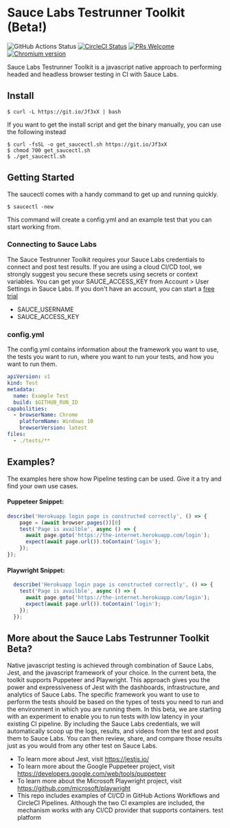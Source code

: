 # Sauce Labs  Testrunner Toolkit (Beta!)

<!-- [START badges] -->
![GitHub Actions Status](https://github.com/saucelabs/saucectl/workflows/Sauce%20Pipeline%20Browser%20Tests/badge.svg)
[![CircleCI Status](https://circleci.com/gh/saucelabs/saucectl.svg?style=shield&circle-token=:circle-token)](https://circleci.com/gh/saucelabs/saucectl)
[![PRs Welcome](https://img.shields.io/badge/PRs-welcome-brightgreen.svg)](https://saucelabs.com/how-to-contribute.html#your-first-pull-request)
[![Chromium version](https://img.shields.io/badge/chromium-84.0.4131.0-blue.svg?logo=google-chrome)](https://www.chromium.org/Home)
<!-- [END badges] -->

Sauce Labs  Testrunner Toolkit is a javascript native approach to performing headed and headless browser 
testing in CI with Sauce Labs.

<!-- [START gettingstarted] -->

## Install
```
$ curl -L https://git.io/Jf3xX | bash
```
If you want to get the install script and get the binary manually, you can use the following instead
```
$ curl -fsSL -o get_saucectl.sh https://git.io/Jf3xX
$ chmod 700 get_saucectl.sh
$ ./get_saucectl.sh
```

## Getting Started
The saucectl comes with a handy command to get up and running quickly.
```
$ saucectl -new
```
This command will create a config.yml and an example test that you can start working from.

### Connecting to Sauce Labs
The Sauce Testrunner Toolkit requires your Sauce Labs credentials to connect and post test results.  If you are
using a cloud CI/CD tool, we strongly suggest you secure these secrets using secrets or context variables.  You
can get your SAUCE_ACCESS_KEY from Account > User Settings in Sauce Labs.  If you don't have an account, you can
start a [free trial](https://saucelabs.com/sign-up)
- SAUCE_USERNAME
- SAUCE_ACCESS_KEY
 
### config.yml
The config.yml contains information about the framework you want
 to use, the tests you want to run, where you want to run your tests, and how you want to run them.
```yaml
apiVersion: v1
kind: Test
metadata:
  name: Example Test
  build: $GITHUB_RUN_ID
capabilities:
  - browserName: Chrome
    platformName: Windows 10
    browserVersion: latest
files:
  - ./tests/**
```
<!-- [END gettingstarted] -->

<!-- [START abouttherepo] -->
## Examples?

The examples here show how Pipeline testing can be used. Give it a try and find your own use cases.
<br />
#### Puppeteer Snippet:
```js
describe('Herokuapp login page is constructed correctly', () => {
    page = (await browser.pages())[0]
    test('Page is availble', async () => {
      await page.goto('https://the-internet.herokuapp.com/login');
      expect(await page.url()).toContain('login');
    });
});
```

#### Playwright Snippet:
```js
  describe('Herokuapp login page is constructed correctly', () => {
    test('Page is availble', async () => {
      await page.goto('https://the-internet.herokuapp.com/login');
      expect(await page.url()).toContain('login');
    });
  });
```
<!-- [END abouttherepo] -->


<!-- [START about] -->
## More about the Sauce Labs Testrunner Toolkit Beta?

Native javascript testing is achieved through combination of Sauce Labs, Jest, and the javascript framework of
 your choice.  In the current beta, the toolkit supports Puppeteer and Playwright.  This approach gives you
 the power and expressiveness of Jest with the dashboards, infrastructure, and analytics of Sauce Labs.  The
 specific framework you want to use to perform the tests should be based on the types of tests you need to run
 and the environment in which you are running them.  In this beta, we are starting with an experiment to enable
 you to run tests with low latency in your existing CI pipeline.  By including the Sauce Labs credentials, we
 will automatically scoop up the logs, results, and videos from the test and post them to Sauce Labs.  You can
 then review, share, and compare those results just as you would from any other test on Sauce Labs.

* To learn more about Jest, visit https://jestjs.io/
* To learn more about the Google Puppeteer project, visit https://developers.google.com/web/tools/puppeteer
* To learn more about the Microsoft Playwright project, visit https://github.com/microsoft/playwright
* This repo includes examples of CI/CD in GitHub Actions Workflows and CircleCI Pipelines.  Although the two 
  CI examples are included, the mechanism works with any CI/CD provider that supports containers.
test platform
<!-- [END about] -->
